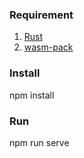 ### Requirement
1. [Rust](https://www.rust-lang.org/tools/install)
2. [wasm-pack](https://rustwasm.github.io/wasm-pack/installer/)

### Install
npm install

### Run
npm run serve